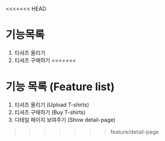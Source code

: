 <<<<<<< HEAD
# 기능목록
1. 티셔츠 올리기
2. 티셔츠 구매하기
=======
# 기능 목록 (Feature list)
1. 티셔츠 올리기 (Upload T-shirts)
2. 티셔츠 구매하기 (Buy T-shirts)
3. 디테일 페이지 보여주기 (Show detail-page)
>>>>>>> feature/detail-page
